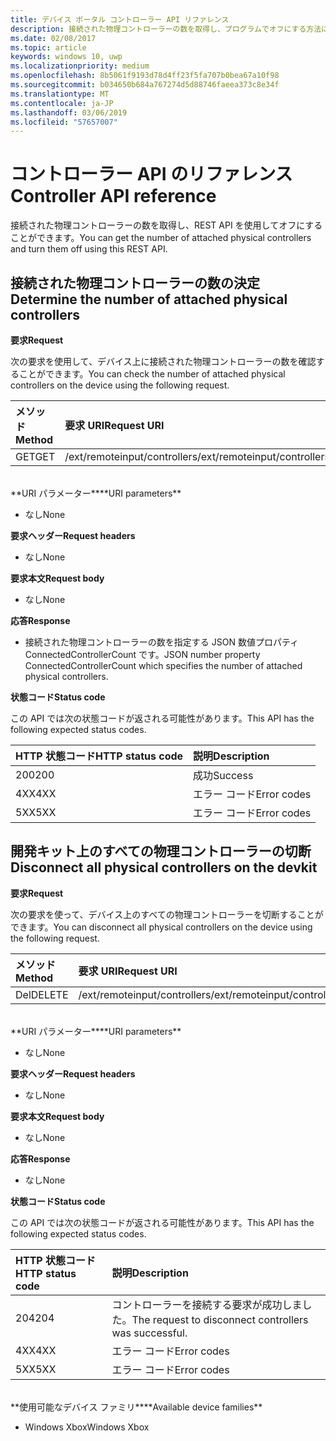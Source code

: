 ```yaml
---
title: デバイス ポータル コントローラー API リファレンス
description: 接続された物理コントローラーの数を取得し、プログラムでオフにする方法について説明します。
ms.date: 02/08/2017
ms.topic: article
keywords: windows 10, uwp
ms.localizationpriority: medium
ms.openlocfilehash: 8b5061f9193d78d4ff23f5fa707b0bea67a10f98
ms.sourcegitcommit: b034650b684a767274d5d88746faeea373c8e34f
ms.translationtype: MT
ms.contentlocale: ja-JP
ms.lasthandoff: 03/06/2019
ms.locfileid: "57657007"
---
```

# <a name="controller-api-reference"></a><span data-ttu-id="33339-104">コントローラー API のリファレンス</span><span class="sxs-lookup"><span data-stu-id="33339-104">Controller API reference</span></span>   
<span data-ttu-id="33339-105">接続された物理コントローラーの数を取得し、REST API を使用してオフにすることができます。</span><span class="sxs-lookup"><span data-stu-id="33339-105">You can get the number of attached physical controllers and turn them off using this REST API.</span></span>

## <a name="determine-the-number-of-attached-physical-controllers"></a><span data-ttu-id="33339-106">接続された物理コントローラーの数の決定</span><span class="sxs-lookup"><span data-stu-id="33339-106">Determine the number of attached physical controllers</span></span>

<span data-ttu-id="33339-107">**要求**</span><span class="sxs-lookup"><span data-stu-id="33339-107">**Request**</span></span>

<span data-ttu-id="33339-108">次の要求を使用して、デバイス上に接続された物理コントローラーの数を確認することができます。</span><span class="sxs-lookup"><span data-stu-id="33339-108">You can check the number of attached physical controllers on the device using the following request.</span></span>

<span data-ttu-id="33339-109">メソッド</span><span class="sxs-lookup"><span data-stu-id="33339-109">Method</span></span>      | <span data-ttu-id="33339-110">要求 URI</span><span class="sxs-lookup"><span data-stu-id="33339-110">Request URI</span></span>
:------     | :-----
<span data-ttu-id="33339-111">GET</span><span class="sxs-lookup"><span data-stu-id="33339-111">GET</span></span> | <span data-ttu-id="33339-112">/ext/remoteinput/controllers</span><span class="sxs-lookup"><span data-stu-id="33339-112">/ext/remoteinput/controllers</span></span>
<br />
<span data-ttu-id="33339-113">**URI パラメーター**</span><span class="sxs-lookup"><span data-stu-id="33339-113">**URI parameters**</span></span>

- <span data-ttu-id="33339-114">なし</span><span class="sxs-lookup"><span data-stu-id="33339-114">None</span></span>

<span data-ttu-id="33339-115">**要求ヘッダー**</span><span class="sxs-lookup"><span data-stu-id="33339-115">**Request headers**</span></span>

- <span data-ttu-id="33339-116">なし</span><span class="sxs-lookup"><span data-stu-id="33339-116">None</span></span>

<span data-ttu-id="33339-117">**要求本文**</span><span class="sxs-lookup"><span data-stu-id="33339-117">**Request body**</span></span>   

- <span data-ttu-id="33339-118">なし</span><span class="sxs-lookup"><span data-stu-id="33339-118">None</span></span>

<span data-ttu-id="33339-119">**応答**</span><span class="sxs-lookup"><span data-stu-id="33339-119">**Response**</span></span>   

- <span data-ttu-id="33339-120">接続された物理コントローラーの数を指定する JSON 数値プロパティ ConnectedControllerCount です。</span><span class="sxs-lookup"><span data-stu-id="33339-120">JSON number property ConnectedControllerCount which specifies the number of attached physical controllers.</span></span>

<span data-ttu-id="33339-121">**状態コード**</span><span class="sxs-lookup"><span data-stu-id="33339-121">**Status code**</span></span>

<span data-ttu-id="33339-122">この API では次の状態コードが返される可能性があります。</span><span class="sxs-lookup"><span data-stu-id="33339-122">This API has the following expected status codes.</span></span>

<span data-ttu-id="33339-123">HTTP 状態コード</span><span class="sxs-lookup"><span data-stu-id="33339-123">HTTP status code</span></span>      | <span data-ttu-id="33339-124">説明</span><span class="sxs-lookup"><span data-stu-id="33339-124">Description</span></span>
:------     | :-----
<span data-ttu-id="33339-125">200</span><span class="sxs-lookup"><span data-stu-id="33339-125">200</span></span> | <span data-ttu-id="33339-126">成功</span><span class="sxs-lookup"><span data-stu-id="33339-126">Success</span></span>
<span data-ttu-id="33339-127">4XX</span><span class="sxs-lookup"><span data-stu-id="33339-127">4XX</span></span> | <span data-ttu-id="33339-128">エラー コード</span><span class="sxs-lookup"><span data-stu-id="33339-128">Error codes</span></span>
<span data-ttu-id="33339-129">5XX</span><span class="sxs-lookup"><span data-stu-id="33339-129">5XX</span></span> | <span data-ttu-id="33339-130">エラー コード</span><span class="sxs-lookup"><span data-stu-id="33339-130">Error codes</span></span>

## <a name="disconnect-all-physical-controllers-on-the-devkit"></a><span data-ttu-id="33339-131">開発キット上のすべての物理コントローラーの切断</span><span class="sxs-lookup"><span data-stu-id="33339-131">Disconnect all physical controllers on the devkit</span></span>

<span data-ttu-id="33339-132">**要求**</span><span class="sxs-lookup"><span data-stu-id="33339-132">**Request**</span></span>

<span data-ttu-id="33339-133">次の要求を使って、デバイス上のすべての物理コントローラーを切断することができます。</span><span class="sxs-lookup"><span data-stu-id="33339-133">You can disconnect all physical controllers on the device using the following request.</span></span>

<span data-ttu-id="33339-134">メソッド</span><span class="sxs-lookup"><span data-stu-id="33339-134">Method</span></span>      | <span data-ttu-id="33339-135">要求 URI</span><span class="sxs-lookup"><span data-stu-id="33339-135">Request URI</span></span>
:------     | :-----
<span data-ttu-id="33339-136">Del</span><span class="sxs-lookup"><span data-stu-id="33339-136">DELETE</span></span> | <span data-ttu-id="33339-137">/ext/remoteinput/controllers</span><span class="sxs-lookup"><span data-stu-id="33339-137">/ext/remoteinput/controllers</span></span>
<br />
<span data-ttu-id="33339-138">**URI パラメーター**</span><span class="sxs-lookup"><span data-stu-id="33339-138">**URI parameters**</span></span>

- <span data-ttu-id="33339-139">なし</span><span class="sxs-lookup"><span data-stu-id="33339-139">None</span></span>

<span data-ttu-id="33339-140">**要求ヘッダー**</span><span class="sxs-lookup"><span data-stu-id="33339-140">**Request headers**</span></span>

- <span data-ttu-id="33339-141">なし</span><span class="sxs-lookup"><span data-stu-id="33339-141">None</span></span>

<span data-ttu-id="33339-142">**要求本文**</span><span class="sxs-lookup"><span data-stu-id="33339-142">**Request body**</span></span>   

- <span data-ttu-id="33339-143">なし</span><span class="sxs-lookup"><span data-stu-id="33339-143">None</span></span>

<span data-ttu-id="33339-144">**応答**</span><span class="sxs-lookup"><span data-stu-id="33339-144">**Response**</span></span>   

- <span data-ttu-id="33339-145">なし</span><span class="sxs-lookup"><span data-stu-id="33339-145">None</span></span> 

<span data-ttu-id="33339-146">**状態コード**</span><span class="sxs-lookup"><span data-stu-id="33339-146">**Status code**</span></span>

<span data-ttu-id="33339-147">この API では次の状態コードが返される可能性があります。</span><span class="sxs-lookup"><span data-stu-id="33339-147">This API has the following expected status codes.</span></span>

<span data-ttu-id="33339-148">HTTP 状態コード</span><span class="sxs-lookup"><span data-stu-id="33339-148">HTTP status code</span></span>      | <span data-ttu-id="33339-149">説明</span><span class="sxs-lookup"><span data-stu-id="33339-149">Description</span></span>
:------     | :-----
<span data-ttu-id="33339-150">204</span><span class="sxs-lookup"><span data-stu-id="33339-150">204</span></span> | <span data-ttu-id="33339-151">コントローラーを接続する要求が成功しました。</span><span class="sxs-lookup"><span data-stu-id="33339-151">The request to disconnect controllers was successful.</span></span>
<span data-ttu-id="33339-152">4XX</span><span class="sxs-lookup"><span data-stu-id="33339-152">4XX</span></span> | <span data-ttu-id="33339-153">エラー コード</span><span class="sxs-lookup"><span data-stu-id="33339-153">Error codes</span></span>
<span data-ttu-id="33339-154">5XX</span><span class="sxs-lookup"><span data-stu-id="33339-154">5XX</span></span> | <span data-ttu-id="33339-155">エラー コード</span><span class="sxs-lookup"><span data-stu-id="33339-155">Error codes</span></span>

<br />
<span data-ttu-id="33339-156">**使用可能なデバイス ファミリ**</span><span class="sxs-lookup"><span data-stu-id="33339-156">**Available device families**</span></span>

* <span data-ttu-id="33339-157">Windows Xbox</span><span class="sxs-lookup"><span data-stu-id="33339-157">Windows Xbox</span></span>
